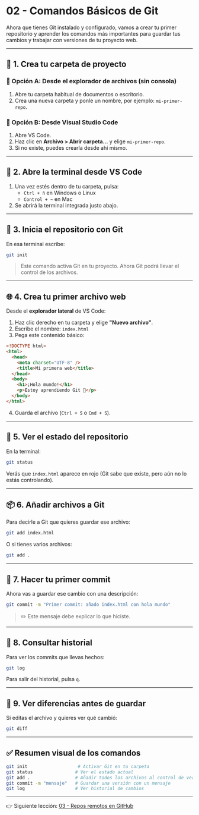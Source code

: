 # 02 - Comandos Básicos de Git

Ahora que tienes Git instalado y configurado, vamos a crear tu primer repositorio y aprender los comandos más importantes para guardar tus cambios y trabajar con versiones de tu proyecto web.

---

## 📁 1. Crea tu carpeta de proyecto

### 🔸 Opción A: Desde el explorador de archivos (sin consola)

1. Abre tu carpeta habitual de documentos o escritorio.
2. Crea una nueva carpeta y ponle un nombre, por ejemplo: `mi-primer-repo`.

### 🔸 Opción B: Desde Visual Studio Code

1. Abre VS Code.
2. Haz clic en **Archivo > Abrir carpeta...** y elige `mi-primer-repo`.
3. Si no existe, puedes crearla desde ahí mismo.

---

## 🧠 2. Abre la terminal desde VS Code

1. Una vez estés dentro de tu carpeta, pulsa:
   - `Ctrl + ñ` en Windows o Linux
   - `Control + ~` en Mac
2. Se abrirá la terminal integrada justo abajo.

---

## 🧰 3. Inicia el repositorio con Git

En esa terminal escribe:

```bash
git init
````

> Este comando activa Git en tu proyecto. Ahora Git podrá llevar el control de los archivos.

---

## 🌐 4. Crea tu primer archivo web

Desde el **explorador lateral** de VS Code:

1. Haz clic derecho en tu carpeta y elige **"Nuevo archivo"**.
2. Escribe el nombre: `index.html`
3. Pega este contenido básico:

```html
<!DOCTYPE html>
<html>
  <head>
    <meta charset="UTF-8" />
    <title>Mi primera web</title>
  </head>
  <body>
    <h1>¡Hola mundo!</h1>
    <p>Estoy aprendiendo Git 🚀</p>
  </body>
</html>
```

4. Guarda el archivo (`Ctrl + S` o `Cmd + S`).

---

## 🔎 5. Ver el estado del repositorio

En la terminal:

```bash
git status
```

Verás que `index.html` aparece en rojo (Git sabe que existe, pero aún no lo estás controlando).

---

## 📦 6. Añadir archivos a Git

Para decirle a Git que quieres guardar ese archivo:

```bash
git add index.html
```

O si tienes varios archivos:

```bash
git add .
```

---

## 💬 7. Hacer tu primer commit

Ahora vas a guardar ese cambio con una descripción:

```bash
git commit -m "Primer commit: añado index.html con hola mundo"
```

> ✏️ Este mensaje debe explicar lo que hiciste.

---

## 🧭 8. Consultar historial

Para ver los commits que llevas hechos:

```bash
git log
```

Para salir del historial, pulsa `q`.

---

## 🔁 9. Ver diferencias antes de guardar

Si editas el archivo y quieres ver qué cambió:

```bash
git diff
```

---

## ✅ Resumen visual de los comandos

```bash
git init                   # Activar Git en tu carpeta
git status                # Ver el estado actual
git add .                 # Añadir todos los archivos al control de versiones
git commit -m "mensaje"   # Guardar una versión con un mensaje
git log                   # Ver historial de cambios
```

---

👉 Siguiente lección: [03 - Repos remotos en GitHub](https://github.com/Yelose/git-tutorial-webdev/blob/main/03-rutas-y-repos-remotos/README.md)



